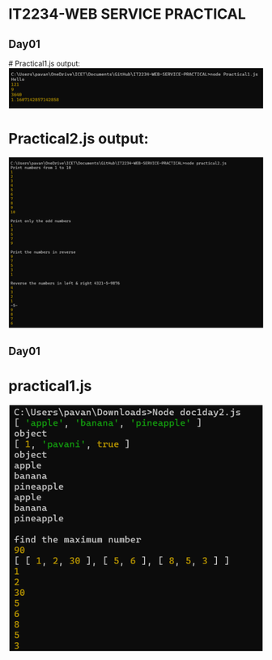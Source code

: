 # IT2234-WEB SERVICE PRACTICAL
<h2>Day01</h2>
# Practical1.js output:
<img src="img\practical1output.png">

# Practical2.js output:
<img src="img\practical2output.png">


<h2>Day01</h2>
<h1>practical1.js</h1>
<img src="img\Day02_practical1.png">
